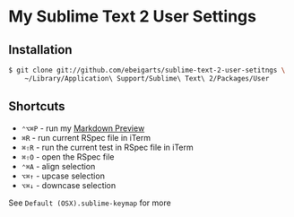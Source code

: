 # My Sublime Text 2 User Settings

## Installation

```bash
$ git clone git://github.com/ebeigarts/sublime-text-2-user-setitngs \
	~/Library/Application\ Support/Sublime\ Text\ 2/Packages/User
```

## Shortcuts

* `⌃⌥⌘P` - run my [Markdown Preview](https://github.com/ebeigarts/sublimetext-markdown-preview)
* `⌘R` - run current RSpec file in iTerm
* `⌘⇧R` - run the current test in RSpec file in iTerm
* `⌘⇧O` - open the RSpec file
* `⌃⌘A` - align selection
* `⌥⌘↑` - upcase selection
* `⌥⌘↓` - downcase selection

See `Default (OSX).sublime-keymap` for more
